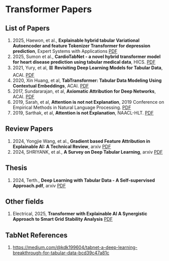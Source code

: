 # Transformer Papers
## List of Papers
1. 2025, Haewon, et al., **Explainable hybrid tabular Variational Autoencoder and feature Tokenizer Transformer for depression prediction**, Expert Systems with Applications <a href="Transformer-PD/Transformer/2025_Haewon_Expert Systems with Applications_Explainable hybrid tabular Variational Autoencoder and feature Tokenizer Transformer for depression prediction.pdf">PDF</a>
2. 2025, Sumon et al., **CardioTabNet - a novel hybrid transformer model for heart disease prediction using tabular medical data**, HICS. <a href="Transformer-PD/Transformer/CardioTabNet - a novel hybrid transformer model for heart disease prediction using tabular medical data.pdf">PDF</a>
3. 2021, Yury, et al,  🟥 **Revisiting Deep Learning Models for Tabular Data**, ACAI. <a href="Transformer-PD/Transformer/2021_Yorish et al_NeuroIPS_Revisiting Deep Learning Models for Tabular Data.pdf.pdf">PDF</a>
4. 2020, Xin Huang, et al, **TabTransformer: Tabular Data Modeling Using Contextual Embeddings**, ACAI. <a href="Transformer-PD/Transformer/2020_arXiv_TabTransformer_Tabular_Data_Modeling_Using_Context.pdf">PDF</a>
5. 2017, Sundararajan, et al, **Axiomatic Attribution for Deep Networks**, ACAI. <a href="Transformer-PD/Transformer/2017_Sundararajan_ICML_Axiomatic Attribution for Deep Networks.pdf">PDF</a>
6. 2019, Sarah, et al, **Attention is not not Explanation**, 2019 Conference on Empirical Methods in Natural Language Processing. <a href="Transformer-PD/Transformer/2019_Sarah_EMNLP_Attention is not not Explanation.pdf">PDF</a>
7. 2019, Sarthak, et al, **Attention is not Explanation**, NAACL-HLT. <a href="Transformer-PD/Transformer/2019_Sarthak_NAACL-HLT_Attention is not Explanation.pdf">PDF</a>


## Review Papers
1. 2024, Yongjie Wang, et al., **Gradient based Feature Attribution in Explainable AI: A Technical Review**, arxiv <a href="https://arxiv.org/html/2403.10415v1 ">PDF</a>
2. 2024, SHRIYANK, et al., **A Survey on Deep Tabular Learning**, arxiv <a href="Transformer-PD/Transformer/2024_SHRIYANK_A Survey on Deep Tabular Learning.pdf">PDF</a>

## Thesis
1. 2024, Terth., **Deep Learning with Tabular Data - A Self-supervised Approach.pdf**, arxiv <a href="Transformer-PD/Transformer/_Thesis_2014_Deep Learning with Tabular Data - A Self-supervised Approach.pdf">PDF</a>


## Other fields
1. Electrical, 2025, **Transformer with Explainable AI A Synergistic Approach to Smart Grid Stability Analysis** <a href="Transformer-PD/Transformer/2025_Transformer_with_Explainable_AI_A_Synergistic_Approach_to_Smart_Grid_Stability_Analysis.pdf">PDF</a>

## TabNet References
1. https://medium.com/@kdk199604/tabnet-a-deep-learning-breakthrough-for-tabular-data-bcd39c47a81c



